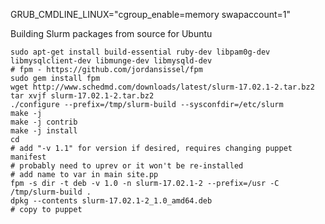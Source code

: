

GRUB_CMDLINE_LINUX="cgroup_enable=memory swapaccount=1"


Building Slurm packages from source for Ubuntu

```console
sudo apt-get install build-essential ruby-dev libpam0g-dev libmysqlclient-dev libmunge-dev libmysqld-dev
# fpm - https://github.com/jordansissel/fpm
sudo gem install fpm
wget http://www.schedmd.com/downloads/latest/slurm-17.02.1-2.tar.bz2
tar xvjf slurm-17.02.1-2.tar.bz2
./configure --prefix=/tmp/slurm-build --sysconfdir=/etc/slurm
make -j
make -j contrib
make -j install
cd
# add "-v 1.1" for version if desired, requires changing puppet manifest
# probably need to uprev or it won't be re-installed
# add name to var in main site.pp
fpm -s dir -t deb -v 1.0 -n slurm-17.02.1-2 --prefix=/usr -C /tmp/slurm-build .
dpkg --contents slurm-17.02.1-2_1.0_amd64.deb
# copy to puppet
```
